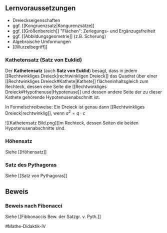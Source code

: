 ## Lernvoraussetzungen
- Dreieckseigenschaften
- ggf. [[Kongruenzsatz|Kongurenzsätze]]
- ggf. [[Größenbereich]] "Flächen": Zerlegungs- und Ergänzugsfreiheit
- ggf. [[Abbildungsgeometrie]] (z.B. Scherung)
- Algebraische Umformungen
- [[Wurzelbegriff]]

### Kathetensatz (Satz von Euklid)
Der **Kathetensatz** (auch **Satz von Euklid**) besagt, dass in jedem [[Rechtwinkliges Dreieck|rechtwinkligen Dreieck]] das Quadrat über einer [[Rechtwinkliges Dreieck#Kathete|Kathete]] flächeninhaltsgleich zum Rechteck, dessen eine Seite die [[Rechtwinkliges Dreieck#Hypothenuse|Hypotenuse]] und dessen andere Seite der zu dieser Kathete gehörende Hypotenusenabschnitt ist.

In Formelschreibweise: Ein Dreieck ist genau dann [[Rechtwinkliges Dreieck|rechtwinklig]], wenn $a^2 = q \cdot c$


![[Kathetensatz Bild.png]]]m Rechteck, dessen Seiten die beiden Hypotenusenabschnitte sind.


### Höhensatz
Siehe [[Höhensatz]] 

### Satz des Pythagoras
Siehe [[Satz von Pythagoras]] 

## Beweis
### Beweis nach Fibonacci
Siehe [[Fibbonaccis Bew. der Satzgr. v. Pyth.]]

#Mathe-Didaktik-IV 